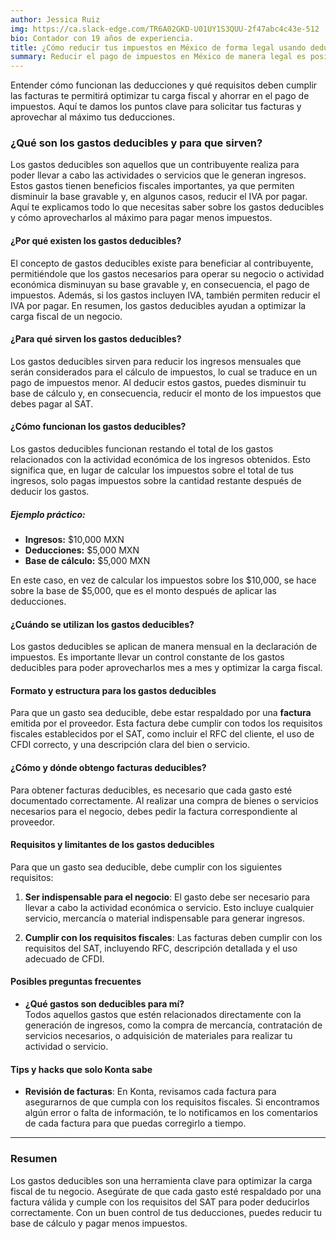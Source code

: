 ```yaml
---
author: Jessica Ruiz
img: https://ca.slack-edge.com/TR6A02GKD-U01UY1S3QUU-2f47abc4c43e-512
bio: Contador con 19 años de experiencia.
title: ¿Cómo reducir tus impuestos en México de forma legal usando deducciones y facturas?
summary: Reducir el pago de impuestos en México de manera legal es posible a través de deducciones y comprobantes fiscales (facturas) que respalden tus gastos.
---
```

Entender cómo funcionan las deducciones y qué requisitos deben cumplir las facturas te permitirá optimizar tu carga fiscal y ahorrar en el pago de impuestos. Aquí te damos los puntos clave para solicitar tus facturas y aprovechar al máximo tus deducciones.

### ¿Qué son los gastos deducibles y para que sirven?

Los gastos deducibles son aquellos que un contribuyente realiza para poder llevar a cabo las actividades o servicios que le generan ingresos. Estos gastos tienen beneficios fiscales importantes, ya que permiten disminuir la base gravable y, en algunos casos, reducir el IVA por pagar. Aquí te explicamos todo lo que necesitas saber sobre los gastos deducibles y cómo aprovecharlos al máximo para pagar menos impuestos.

#### ¿Por qué existen los gastos deducibles?

El concepto de gastos deducibles existe para beneficiar al contribuyente, permitiéndole que los gastos necesarios para operar su negocio o actividad económica disminuyan su base gravable y, en consecuencia, el pago de impuestos. Además, si los gastos incluyen IVA, también permiten reducir el IVA por pagar. En resumen, los gastos deducibles ayudan a optimizar la carga fiscal de un negocio.

#### ¿Para qué sirven los gastos deducibles?

Los gastos deducibles sirven para reducir los ingresos mensuales que serán considerados para el cálculo de impuestos, lo cual se traduce en un pago de impuestos menor. Al deducir estos gastos, puedes disminuir tu base de cálculo y, en consecuencia, reducir el monto de los impuestos que debes pagar al SAT.

#### ¿Cómo funcionan los gastos deducibles?

Los gastos deducibles funcionan restando el total de los gastos relacionados con la actividad económica de los ingresos obtenidos. Esto significa que, en lugar de calcular los impuestos sobre el total de tus ingresos, solo pagas impuestos sobre la cantidad restante después de deducir los gastos.

##### Ejemplo práctico:

- **Ingresos:** $10,000 MXN
- **Deducciones:** $5,000 MXN
- **Base de cálculo:** $5,000 MXN

En este caso, en vez de calcular los impuestos sobre los $10,000, se hace sobre la base de $5,000, que es el monto después de aplicar las deducciones.

#### ¿Cuándo se utilizan los gastos deducibles?

Los gastos deducibles se aplican de manera mensual en la declaración de impuestos. Es importante llevar un control constante de los gastos deducibles para poder aprovecharlos mes a mes y optimizar la carga fiscal.

#### Formato y estructura para los gastos deducibles

Para que un gasto sea deducible, debe estar respaldado por una **factura** emitida por el proveedor. Esta factura debe cumplir con todos los requisitos fiscales establecidos por el SAT, como incluir el RFC del cliente, el uso de CFDI correcto, y una descripción clara del bien o servicio.

#### ¿Cómo y dónde obtengo facturas deducibles?

Para obtener facturas deducibles, es necesario que cada gasto esté documentado correctamente. Al realizar una compra de bienes o servicios necesarios para el negocio, debes pedir la factura correspondiente al proveedor.

#### Requisitos y limitantes de los gastos deducibles

Para que un gasto sea deducible, debe cumplir con los siguientes requisitos:

1. **Ser indispensable para el negocio**: El gasto debe ser necesario para llevar a cabo la actividad económica o servicio. Esto incluye cualquier servicio, mercancía o material indispensable para generar ingresos.
    
2. **Cumplir con los requisitos fiscales**: Las facturas deben cumplir con los requisitos del SAT, incluyendo RFC, descripción detallada y el uso adecuado de CFDI.
    

#### Posibles preguntas frecuentes

- **¿Qué gastos son deducibles para mí?**  
    Todos aquellos gastos que estén relacionados directamente con la generación de ingresos, como la compra de mercancía, contratación de servicios necesarios, o adquisición de materiales para realizar tu actividad o servicio.

#### Tips y hacks que solo Konta sabe

- **Revisión de facturas**: En Konta, revisamos cada factura para asegurarnos de que cumpla con los requisitos fiscales. Si encontramos algún error o falta de información, te lo notificamos en los comentarios de cada factura para que puedas corregirlo a tiempo.

---

### Resumen

Los gastos deducibles son una herramienta clave para optimizar la carga fiscal de tu negocio. Asegúrate de que cada gasto esté respaldado por una factura válida y cumple con los requisitos del SAT para poder deducirlos correctamente. Con un buen control de tus deducciones, puedes reducir tu base de cálculo y pagar menos impuestos.